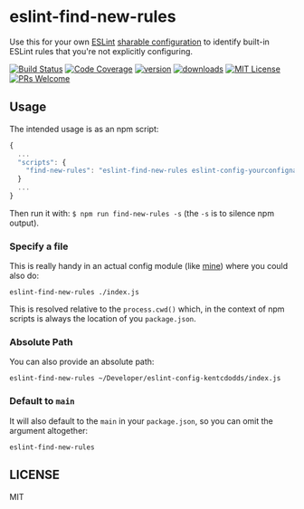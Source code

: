 # eslint-find-new-rules

Use this for your own [ESLint](http://eslint.org/) [sharable configuration](http://eslint.org/docs/developer-guide/shareable-configs)
to identify built-in ESLint rules that you're not explicitly configuring.

[![Build Status](https://img.shields.io/travis/kentcdodds/eslint-find-new-rules.svg?style=flat-square)](https://travis-ci.org/kentcdodds/eslint-find-new-rules)
[![Code Coverage](https://img.shields.io/codecov/c/github/kentcdodds/eslint-find-new-rules.svg?style=flat-square)](https://codecov.io/github/kentcdodds/eslint-find-new-rules)
[![version](https://img.shields.io/npm/v/eslint-find-new-rules.svg?style=flat-square)](http://npm.im/eslint-find-new-rules)
[![downloads](https://img.shields.io/npm/dm/eslint-find-new-rules.svg?style=flat-square)](http://npm-stat.com/charts.html?package=eslint-find-new-rules&from=2015-08-01)
[![MIT License](https://img.shields.io/npm/l/eslint-find-new-rules.svg?style=flat-square)](http://opensource.org/licenses/MIT)
[![PRs Welcome](https://img.shields.io/badge/PRs-welcome-brightgreen.svg?style=flat-square)](http://makeapullrequest.com)

## Usage

The intended usage is as an npm script:

```javascript
{
  ...
  "scripts": {
    "find-new-rules": "eslint-find-new-rules eslint-config-yourconfigname"
  }
  ...
}
```

Then run it with: `$ npm run find-new-rules -s` (the `-s` is to silence npm output).

### Specify a file

This is really handy in an actual config module (like [mine](https://github.com/kentcdodds/eslint-config-kentcdodds)) where you could also do:

```
eslint-find-new-rules ./index.js
```

This is resolved relative to the `process.cwd()` which, in the context of npm scripts is always the location of you `package.json`.

### Absolute Path

You can also provide an absolute path:

```
eslint-find-new-rules ~/Developer/eslint-config-kentcdodds/index.js
```

### Default to `main`

It will also default to the `main` in your `package.json`, so you can omit the argument altogether:

```
eslint-find-new-rules
```

## LICENSE

MIT

